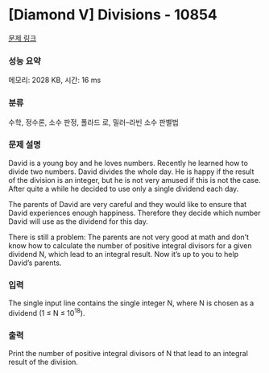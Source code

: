 # [Diamond V] Divisions - 10854 

[문제 링크](https://www.acmicpc.net/problem/10854) 

### 성능 요약

메모리: 2028 KB, 시간: 16 ms

### 분류

수학, 정수론, 소수 판정, 폴라드 로, 밀러–라빈 소수 판별법

### 문제 설명

<p>David is a young boy and he loves numbers. Recently he learned how to divide two numbers. David divides the whole day. He is happy if the result of the division is an integer, but he is not very amused if this is not the case. After quite a while he decided to use only a single dividend each day.</p>

<p>The parents of David are very careful and they would like to ensure that David experiences enough happiness. Therefore they decide which number David will use as the dividend for this day.</p>

<p>There is still a problem: The parents are not very good at math and don’t know how to calculate the number of positive integral divisors for a given dividend N, which lead to an integral result. Now it’s up to you to help David’s parents.</p>

### 입력 

 <p>The single input line contains the single integer N, where N is chosen as a dividend (1 ≤ N ≤ 10<sup>18</sup>).</p>

### 출력 

 <p>Print the number of positive integral divisors of N that lead to an integral result of the division.</p>

